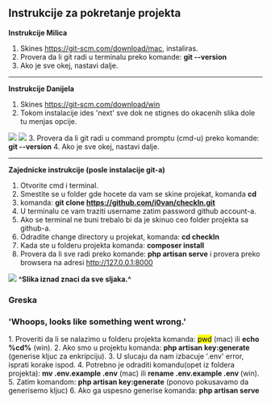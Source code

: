 <h2>Instrukcije za pokretanje projekta</h2>

<b>Instrukcije Milica</b>

1. Skines https://git-scm.com/download/mac, instaliras.
2. Provera da li git radi u terminalu preko komande: <b>git --version</b>
3. Ako je sve okej, nastavi dalje.

<hr>


<b>Instrukcije Danijela</b>

1. Skines https://git-scm.com/download/win
2. Tokom instalacije ides 'next' sve dok ne stignes do okacenih slika dole tu menjas opcije.
<img src="https://i.ibb.co/DWBn0Rv/1.png">
<img src="https://i.ibb.co/z8QVrPY/2.png">
3. Provera da li git radi u command promptu (cmd-u) preko komande: <b>git --version</b>
4. Ako je sve okej, nastavi dalje.

<hr>

<strong>Zajednicke instrukcije (posle instalacije git-a)</strong>

1. Otvorite cmd i terminal.
2. Smestite se u folder gde hocete da vam se skine projekat, komanda <b>cd</b>
2. komanda: <b>git clone https://github.com/i0van/checkIn.git</b>
3. U terminalu ce vam traziti username zatim password github account-a.
4. Ako se terminal ne buni trebalo bi da je skinuo ceo folder projekta sa github-a.
5. Odradite change directory u projekat, komanda: <b>cd checkIn</b>
6. Kada ste u folderu projekta komanda: <b>composer install</b>
7. Provera da li sve radi preko komande: <b>php artisan serve</b> i provera preko browsera 
na adresi http://127.0.0.1:8000
<img src="https://i.ibb.co/7kBRZFK/image.png">
<b>^Slika iznad znaci da sve sljaka.^</b>

<h3 text-align='center'>Greska</h3>
<h3>'Whoops, looks like something went wrong.'</h3>
1. Proveriti da li se nalazimo u folderu projekta komanda: <mark>pwd</mark> (mac) ili <b>echo %cd%</b> (win).
2. Ako smo u projektu komanda: <b>php artisan key:generate</b> (generise kljuc za enkripciju).
3. U slucaju da nam izbacuje '.env' error, isprati korake ispod.
4. Potrebno je odraditi komandu(opet iz foldera projekta): <b>mv .env.example .env</b> (mac) ili <b>rename .env.example .env </b>(win).
5. Zatim komandom: <b>php artisan key:generate</b> (ponovo pokusavamo da generisemo kljuc)
6. Ako ga uspesno generise komanda: <b>php artisan serve</b>
